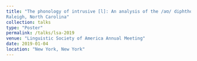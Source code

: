 ```yaml
---
title: "The phonology of intrusive [l]: An analysis of the /aʊ/ diphthong in
Raleigh, North Carolina"
collection: talks
type: "Poster"
permalink: /talks/lsa-2019
venue: "Linguistic Society of America Annual Meeting"
date: 2019-01-04
location: "New York, New York"
---
```

